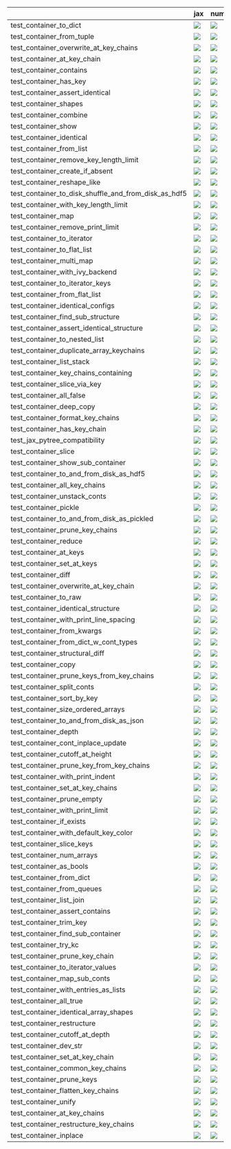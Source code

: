 |                                                      | jax                                                                                                                                                                                    | numpy                                                                                                                                                                                  | tensorflow                                                                                                                                                                             | torch                                                                                                                                                                                  |
|:-----------------------------------------------------|:---------------------------------------------------------------------------------------------------------------------------------------------------------------------------------------|:---------------------------------------------------------------------------------------------------------------------------------------------------------------------------------------|:---------------------------------------------------------------------------------------------------------------------------------------------------------------------------------------|:---------------------------------------------------------------------------------------------------------------------------------------------------------------------------------------|
| test_container_to_dict                               | <a href="https://github.com/unifyai/ivy/actions/runs/4524340608/jobs/7968095243" rel="noopener noreferrer" target="_blank"><img src=https://img.shields.io/badge/-success-success></a> | <a href="https://github.com/unifyai/ivy/actions/runs/4524340608/jobs/7968095243" rel="noopener noreferrer" target="_blank"><img src=https://img.shields.io/badge/-success-success></a> | <a href="https://github.com/unifyai/ivy/actions/runs/4524340608/jobs/7968095243" rel="noopener noreferrer" target="_blank"><img src=https://img.shields.io/badge/-success-success></a> | <a href="https://github.com/unifyai/ivy/actions/runs/4524340608/jobs/7968095243" rel="noopener noreferrer" target="_blank"><img src=https://img.shields.io/badge/-success-success></a> |
| test_container_from_tuple                            | <a href="https://github.com/unifyai/ivy/actions/runs/4524121031/jobs/7967726714" rel="noopener noreferrer" target="_blank"><img src=https://img.shields.io/badge/-success-success></a> | <a href="https://github.com/unifyai/ivy/actions/runs/4524121031/jobs/7967726714" rel="noopener noreferrer" target="_blank"><img src=https://img.shields.io/badge/-success-success></a> | <a href="https://github.com/unifyai/ivy/actions/runs/4524121031/jobs/7967726714" rel="noopener noreferrer" target="_blank"><img src=https://img.shields.io/badge/-success-success></a> | <a href="https://github.com/unifyai/ivy/actions/runs/4524121031/jobs/7967726714" rel="noopener noreferrer" target="_blank"><img src=https://img.shields.io/badge/-success-success></a> |
| test_container_overwrite_at_key_chains               | <a href="https://github.com/unifyai/ivy/actions/runs/4524121031/jobs/7967726714" rel="noopener noreferrer" target="_blank"><img src=https://img.shields.io/badge/-success-success></a> | <a href="https://github.com/unifyai/ivy/actions/runs/4524121031/jobs/7967726714" rel="noopener noreferrer" target="_blank"><img src=https://img.shields.io/badge/-success-success></a> | <a href="https://github.com/unifyai/ivy/actions/runs/4524121031/jobs/7967726714" rel="noopener noreferrer" target="_blank"><img src=https://img.shields.io/badge/-success-success></a> | <a href="https://github.com/unifyai/ivy/actions/runs/4524121031/jobs/7967726714" rel="noopener noreferrer" target="_blank"><img src=https://img.shields.io/badge/-success-success></a> |
| test_container_at_key_chain                          | <a href="https://github.com/unifyai/ivy/actions/runs/4523888693/jobs/7967337681" rel="noopener noreferrer" target="_blank"><img src=https://img.shields.io/badge/-success-success></a> | <a href="https://github.com/unifyai/ivy/actions/runs/4523888693/jobs/7967337681" rel="noopener noreferrer" target="_blank"><img src=https://img.shields.io/badge/-success-success></a> | <a href="https://github.com/unifyai/ivy/actions/runs/4523888693/jobs/7967337681" rel="noopener noreferrer" target="_blank"><img src=https://img.shields.io/badge/-success-success></a> | <a href="https://github.com/unifyai/ivy/actions/runs/4523888693/jobs/7967337681" rel="noopener noreferrer" target="_blank"><img src=https://img.shields.io/badge/-success-success></a> |
| test_container_contains                              | <a href="https://github.com/unifyai/ivy/actions/runs/4523888693/jobs/7967337681" rel="noopener noreferrer" target="_blank"><img src=https://img.shields.io/badge/-success-success></a> | <a href="https://github.com/unifyai/ivy/actions/runs/4523888693/jobs/7967337681" rel="noopener noreferrer" target="_blank"><img src=https://img.shields.io/badge/-success-success></a> | <a href="https://github.com/unifyai/ivy/actions/runs/4523888693/jobs/7967337681" rel="noopener noreferrer" target="_blank"><img src=https://img.shields.io/badge/-success-success></a> | <a href="https://github.com/unifyai/ivy/actions/runs/4523888693/jobs/7967337681" rel="noopener noreferrer" target="_blank"><img src=https://img.shields.io/badge/-success-success></a> |
| test_container_has_key                               | <a href="https://github.com/unifyai/ivy/actions/runs/4524121031/jobs/7967726714" rel="noopener noreferrer" target="_blank"><img src=https://img.shields.io/badge/-success-success></a> | <a href="https://github.com/unifyai/ivy/actions/runs/4524121031/jobs/7967726714" rel="noopener noreferrer" target="_blank"><img src=https://img.shields.io/badge/-success-success></a> | <a href="https://github.com/unifyai/ivy/actions/runs/4524121031/jobs/7967726714" rel="noopener noreferrer" target="_blank"><img src=https://img.shields.io/badge/-success-success></a> | <a href="https://github.com/unifyai/ivy/actions/runs/4524121031/jobs/7967726714" rel="noopener noreferrer" target="_blank"><img src=https://img.shields.io/badge/-success-success></a> |
| test_container_assert_identical                      | <a href="https://github.com/unifyai/ivy/actions/runs/4523888693/jobs/7967337681" rel="noopener noreferrer" target="_blank"><img src=https://img.shields.io/badge/-success-success></a> | <a href="https://github.com/unifyai/ivy/actions/runs/4523888693/jobs/7967337681" rel="noopener noreferrer" target="_blank"><img src=https://img.shields.io/badge/-success-success></a> | <a href="https://github.com/unifyai/ivy/actions/runs/4523888693/jobs/7967337681" rel="noopener noreferrer" target="_blank"><img src=https://img.shields.io/badge/-success-success></a> | <a href="https://github.com/unifyai/ivy/actions/runs/4523888693/jobs/7967337681" rel="noopener noreferrer" target="_blank"><img src=https://img.shields.io/badge/-success-success></a> |
| test_container_shapes                                | <a href="https://github.com/unifyai/ivy/actions/runs/4524340608/jobs/7968095243" rel="noopener noreferrer" target="_blank"><img src=https://img.shields.io/badge/-success-success></a> | <a href="https://github.com/unifyai/ivy/actions/runs/4524340608/jobs/7968095243" rel="noopener noreferrer" target="_blank"><img src=https://img.shields.io/badge/-success-success></a> | <a href="https://github.com/unifyai/ivy/actions/runs/4524340608/jobs/7968095243" rel="noopener noreferrer" target="_blank"><img src=https://img.shields.io/badge/-success-success></a> | <a href="https://github.com/unifyai/ivy/actions/runs/4524340608/jobs/7968095243" rel="noopener noreferrer" target="_blank"><img src=https://img.shields.io/badge/-success-success></a> |
| test_container_combine                               | <a href="https://github.com/unifyai/ivy/actions/runs/4523888693/jobs/7967337681" rel="noopener noreferrer" target="_blank"><img src=https://img.shields.io/badge/-success-success></a> | <a href="https://github.com/unifyai/ivy/actions/runs/4523888693/jobs/7967337681" rel="noopener noreferrer" target="_blank"><img src=https://img.shields.io/badge/-success-success></a> | <a href="https://github.com/unifyai/ivy/actions/runs/4523888693/jobs/7967337681" rel="noopener noreferrer" target="_blank"><img src=https://img.shields.io/badge/-success-success></a> | <a href="https://github.com/unifyai/ivy/actions/runs/4523888693/jobs/7967337681" rel="noopener noreferrer" target="_blank"><img src=https://img.shields.io/badge/-success-success></a> |
| test_container_show                                  | <a href="https://github.com/unifyai/ivy/actions/runs/4531737044/jobs/7982254556" rel="noopener noreferrer" target="_blank"><img src=https://img.shields.io/badge/-failure-red></a>     | <a href="https://github.com/unifyai/ivy/actions/runs/4524340608/jobs/7968095243" rel="noopener noreferrer" target="_blank"><img src=https://img.shields.io/badge/-success-success></a> | <a href="https://github.com/unifyai/ivy/actions/runs/4524340608/jobs/7968095243" rel="noopener noreferrer" target="_blank"><img src=https://img.shields.io/badge/-success-success></a> | <a href="https://github.com/unifyai/ivy/actions/runs/4524340608/jobs/7968095243" rel="noopener noreferrer" target="_blank"><img src=https://img.shields.io/badge/-success-success></a> |
| test_container_identical                             | <a href="https://github.com/unifyai/ivy/actions/runs/4524121031/jobs/7967726714" rel="noopener noreferrer" target="_blank"><img src=https://img.shields.io/badge/-success-success></a> | <a href="https://github.com/unifyai/ivy/actions/runs/4524121031/jobs/7967726714" rel="noopener noreferrer" target="_blank"><img src=https://img.shields.io/badge/-success-success></a> | <a href="https://github.com/unifyai/ivy/actions/runs/4524121031/jobs/7967726714" rel="noopener noreferrer" target="_blank"><img src=https://img.shields.io/badge/-success-success></a> | <a href="https://github.com/unifyai/ivy/actions/runs/4524121031/jobs/7967726714" rel="noopener noreferrer" target="_blank"><img src=https://img.shields.io/badge/-success-success></a> |
| test_container_from_list                             | <a href="https://github.com/unifyai/ivy/actions/runs/4524121031/jobs/7967726714" rel="noopener noreferrer" target="_blank"><img src=https://img.shields.io/badge/-success-success></a> | <a href="https://github.com/unifyai/ivy/actions/runs/4524121031/jobs/7967726714" rel="noopener noreferrer" target="_blank"><img src=https://img.shields.io/badge/-success-success></a> | <a href="https://github.com/unifyai/ivy/actions/runs/4524121031/jobs/7967726714" rel="noopener noreferrer" target="_blank"><img src=https://img.shields.io/badge/-success-success></a> | <a href="https://github.com/unifyai/ivy/actions/runs/4524121031/jobs/7967726714" rel="noopener noreferrer" target="_blank"><img src=https://img.shields.io/badge/-success-success></a> |
| test_container_remove_key_length_limit               | <a href="https://github.com/unifyai/ivy/actions/runs/4544875024/jobs/8011492835" rel="noopener noreferrer" target="_blank"><img src=https://img.shields.io/badge/-success-success></a> | <a href="https://github.com/unifyai/ivy/actions/runs/4524121031/jobs/7967726714" rel="noopener noreferrer" target="_blank"><img src=https://img.shields.io/badge/-success-success></a> | <a href="https://github.com/unifyai/ivy/actions/runs/4524121031/jobs/7967726714" rel="noopener noreferrer" target="_blank"><img src=https://img.shields.io/badge/-success-success></a> | <a href="https://github.com/unifyai/ivy/actions/runs/4524121031/jobs/7967726714" rel="noopener noreferrer" target="_blank"><img src=https://img.shields.io/badge/-success-success></a> |
| test_container_create_if_absent                      | <a href="https://github.com/unifyai/ivy/actions/runs/4523888693/jobs/7967337681" rel="noopener noreferrer" target="_blank"><img src=https://img.shields.io/badge/-success-success></a> | <a href="https://github.com/unifyai/ivy/actions/runs/4523888693/jobs/7967337681" rel="noopener noreferrer" target="_blank"><img src=https://img.shields.io/badge/-success-success></a> | <a href="https://github.com/unifyai/ivy/actions/runs/4523888693/jobs/7967337681" rel="noopener noreferrer" target="_blank"><img src=https://img.shields.io/badge/-success-success></a> | <a href="https://github.com/unifyai/ivy/actions/runs/4523888693/jobs/7967337681" rel="noopener noreferrer" target="_blank"><img src=https://img.shields.io/badge/-success-success></a> |
| test_container_reshape_like                          | <a href="https://github.com/unifyai/ivy/actions/runs/4524121031/jobs/7967726714" rel="noopener noreferrer" target="_blank"><img src=https://img.shields.io/badge/-success-success></a> | <a href="https://github.com/unifyai/ivy/actions/runs/4524121031/jobs/7967726714" rel="noopener noreferrer" target="_blank"><img src=https://img.shields.io/badge/-success-success></a> | <a href="https://github.com/unifyai/ivy/actions/runs/4524121031/jobs/7967726714" rel="noopener noreferrer" target="_blank"><img src=https://img.shields.io/badge/-success-success></a> | <a href="https://github.com/unifyai/ivy/actions/runs/4524121031/jobs/7967726714" rel="noopener noreferrer" target="_blank"><img src=https://img.shields.io/badge/-success-success></a> |
| test_container_to_disk_shuffle_and_from_disk_as_hdf5 | <a href="https://github.com/unifyai/ivy/actions/runs/4524340608/jobs/7968095243" rel="noopener noreferrer" target="_blank"><img src=https://img.shields.io/badge/-success-success></a> | <a href="https://github.com/unifyai/ivy/actions/runs/4524340608/jobs/7968095243" rel="noopener noreferrer" target="_blank"><img src=https://img.shields.io/badge/-success-success></a> | <a href="https://github.com/unifyai/ivy/actions/runs/4524340608/jobs/7968095243" rel="noopener noreferrer" target="_blank"><img src=https://img.shields.io/badge/-success-success></a> | <a href="https://github.com/unifyai/ivy/actions/runs/4524340608/jobs/7968095243" rel="noopener noreferrer" target="_blank"><img src=https://img.shields.io/badge/-success-success></a> |
| test_container_with_key_length_limit                 | <a href="https://github.com/unifyai/ivy/actions/runs/4524861945/jobs/7968965827" rel="noopener noreferrer" target="_blank"><img src=https://img.shields.io/badge/-success-success></a> | <a href="https://github.com/unifyai/ivy/actions/runs/4524861945/jobs/7968965827" rel="noopener noreferrer" target="_blank"><img src=https://img.shields.io/badge/-success-success></a> | <a href="https://github.com/unifyai/ivy/actions/runs/4524861945/jobs/7968965827" rel="noopener noreferrer" target="_blank"><img src=https://img.shields.io/badge/-success-success></a> | <a href="https://github.com/unifyai/ivy/actions/runs/4524861945/jobs/7968965827" rel="noopener noreferrer" target="_blank"><img src=https://img.shields.io/badge/-success-success></a> |
| test_container_map                                   | <a href="https://github.com/unifyai/ivy/actions/runs/4524121031/jobs/7967726714" rel="noopener noreferrer" target="_blank"><img src=https://img.shields.io/badge/-success-success></a> | <a href="https://github.com/unifyai/ivy/actions/runs/4524121031/jobs/7967726714" rel="noopener noreferrer" target="_blank"><img src=https://img.shields.io/badge/-success-success></a> | <a href="https://github.com/unifyai/ivy/actions/runs/4524121031/jobs/7967726714" rel="noopener noreferrer" target="_blank"><img src=https://img.shields.io/badge/-success-success></a> | <a href="https://github.com/unifyai/ivy/actions/runs/4524121031/jobs/7967726714" rel="noopener noreferrer" target="_blank"><img src=https://img.shields.io/badge/-success-success></a> |
| test_container_remove_print_limit                    | <a href="https://github.com/unifyai/ivy/actions/runs/4524121031/jobs/7967726714" rel="noopener noreferrer" target="_blank"><img src=https://img.shields.io/badge/-success-success></a> | <a href="https://github.com/unifyai/ivy/actions/runs/4524121031/jobs/7967726714" rel="noopener noreferrer" target="_blank"><img src=https://img.shields.io/badge/-success-success></a> | <a href="https://github.com/unifyai/ivy/actions/runs/4524121031/jobs/7967726714" rel="noopener noreferrer" target="_blank"><img src=https://img.shields.io/badge/-success-success></a> | <a href="https://github.com/unifyai/ivy/actions/runs/4524121031/jobs/7967726714" rel="noopener noreferrer" target="_blank"><img src=https://img.shields.io/badge/-success-success></a> |
| test_container_to_iterator                           | <a href="https://github.com/unifyai/ivy/actions/runs/4524340608/jobs/7968095243" rel="noopener noreferrer" target="_blank"><img src=https://img.shields.io/badge/-success-success></a> | <a href="https://github.com/unifyai/ivy/actions/runs/4524340608/jobs/7968095243" rel="noopener noreferrer" target="_blank"><img src=https://img.shields.io/badge/-success-success></a> | <a href="https://github.com/unifyai/ivy/actions/runs/4524340608/jobs/7968095243" rel="noopener noreferrer" target="_blank"><img src=https://img.shields.io/badge/-success-success></a> | <a href="https://github.com/unifyai/ivy/actions/runs/4524340608/jobs/7968095243" rel="noopener noreferrer" target="_blank"><img src=https://img.shields.io/badge/-success-success></a> |
| test_container_to_flat_list                          | <a href="https://github.com/unifyai/ivy/actions/runs/4524340608/jobs/7968095243" rel="noopener noreferrer" target="_blank"><img src=https://img.shields.io/badge/-success-success></a> | <a href="https://github.com/unifyai/ivy/actions/runs/4524340608/jobs/7968095243" rel="noopener noreferrer" target="_blank"><img src=https://img.shields.io/badge/-success-success></a> | <a href="https://github.com/unifyai/ivy/actions/runs/4524340608/jobs/7968095243" rel="noopener noreferrer" target="_blank"><img src=https://img.shields.io/badge/-success-success></a> | <a href="https://github.com/unifyai/ivy/actions/runs/4524340608/jobs/7968095243" rel="noopener noreferrer" target="_blank"><img src=https://img.shields.io/badge/-success-success></a> |
| test_container_multi_map                             | <a href="https://github.com/unifyai/ivy/actions/runs/4544908745/jobs/8011554145" rel="noopener noreferrer" target="_blank"><img src=https://img.shields.io/badge/-success-success></a> | <a href="https://github.com/unifyai/ivy/actions/runs/4524121031/jobs/7967726714" rel="noopener noreferrer" target="_blank"><img src=https://img.shields.io/badge/-success-success></a> | <a href="https://github.com/unifyai/ivy/actions/runs/4524121031/jobs/7967726714" rel="noopener noreferrer" target="_blank"><img src=https://img.shields.io/badge/-success-success></a> | <a href="https://github.com/unifyai/ivy/actions/runs/4524121031/jobs/7967726714" rel="noopener noreferrer" target="_blank"><img src=https://img.shields.io/badge/-success-success></a> |
| test_container_with_ivy_backend                      | <a href="https://github.com/unifyai/ivy/actions/runs/4524861945/jobs/7968965827" rel="noopener noreferrer" target="_blank"><img src=https://img.shields.io/badge/-success-success></a> | <a href="https://github.com/unifyai/ivy/actions/runs/4524861945/jobs/7968965827" rel="noopener noreferrer" target="_blank"><img src=https://img.shields.io/badge/-success-success></a> | <a href="https://github.com/unifyai/ivy/actions/runs/4524861945/jobs/7968965827" rel="noopener noreferrer" target="_blank"><img src=https://img.shields.io/badge/-success-success></a> | <a href="https://github.com/unifyai/ivy/actions/runs/4524861945/jobs/7968965827" rel="noopener noreferrer" target="_blank"><img src=https://img.shields.io/badge/-success-success></a> |
| test_container_to_iterator_keys                      | <a href="https://github.com/unifyai/ivy/actions/runs/4524340608/jobs/7968095243" rel="noopener noreferrer" target="_blank"><img src=https://img.shields.io/badge/-success-success></a> | <a href="https://github.com/unifyai/ivy/actions/runs/4524340608/jobs/7968095243" rel="noopener noreferrer" target="_blank"><img src=https://img.shields.io/badge/-success-success></a> | <a href="https://github.com/unifyai/ivy/actions/runs/4526520525/jobs/7971743046" rel="noopener noreferrer" target="_blank"><img src=https://img.shields.io/badge/-success-success></a> | <a href="https://github.com/unifyai/ivy/actions/runs/4524340608/jobs/7968095243" rel="noopener noreferrer" target="_blank"><img src=https://img.shields.io/badge/-success-success></a> |
| test_container_from_flat_list                        | <a href="https://github.com/unifyai/ivy/actions/runs/4524121031/jobs/7967726714" rel="noopener noreferrer" target="_blank"><img src=https://img.shields.io/badge/-success-success></a> | <a href="https://github.com/unifyai/ivy/actions/runs/4524121031/jobs/7967726714" rel="noopener noreferrer" target="_blank"><img src=https://img.shields.io/badge/-success-success></a> | <a href="https://github.com/unifyai/ivy/actions/runs/4524121031/jobs/7967726714" rel="noopener noreferrer" target="_blank"><img src=https://img.shields.io/badge/-success-success></a> | <a href="https://github.com/unifyai/ivy/actions/runs/4524121031/jobs/7967726714" rel="noopener noreferrer" target="_blank"><img src=https://img.shields.io/badge/-success-success></a> |
| test_container_identical_configs                     | <a href="https://github.com/unifyai/ivy/actions/runs/4524121031/jobs/7967726714" rel="noopener noreferrer" target="_blank"><img src=https://img.shields.io/badge/-success-success></a> | <a href="https://github.com/unifyai/ivy/actions/runs/4524121031/jobs/7967726714" rel="noopener noreferrer" target="_blank"><img src=https://img.shields.io/badge/-success-success></a> | <a href="https://github.com/unifyai/ivy/actions/runs/4524121031/jobs/7967726714" rel="noopener noreferrer" target="_blank"><img src=https://img.shields.io/badge/-success-success></a> | <a href="https://github.com/unifyai/ivy/actions/runs/4524121031/jobs/7967726714" rel="noopener noreferrer" target="_blank"><img src=https://img.shields.io/badge/-success-success></a> |
| test_container_find_sub_structure                    | <a href="https://github.com/unifyai/ivy/actions/runs/4523888693/jobs/7967337681" rel="noopener noreferrer" target="_blank"><img src=https://img.shields.io/badge/-success-success></a> | <a href="https://github.com/unifyai/ivy/actions/runs/4523888693/jobs/7967337681" rel="noopener noreferrer" target="_blank"><img src=https://img.shields.io/badge/-success-success></a> | <a href="https://github.com/unifyai/ivy/actions/runs/4523888693/jobs/7967337681" rel="noopener noreferrer" target="_blank"><img src=https://img.shields.io/badge/-success-success></a> | <a href="https://github.com/unifyai/ivy/actions/runs/4523888693/jobs/7967337681" rel="noopener noreferrer" target="_blank"><img src=https://img.shields.io/badge/-success-success></a> |
| test_container_assert_identical_structure            | <a href="https://github.com/unifyai/ivy/actions/runs/4523888693/jobs/7967337681" rel="noopener noreferrer" target="_blank"><img src=https://img.shields.io/badge/-success-success></a> | <a href="https://github.com/unifyai/ivy/actions/runs/4523888693/jobs/7967337681" rel="noopener noreferrer" target="_blank"><img src=https://img.shields.io/badge/-success-success></a> | <a href="https://github.com/unifyai/ivy/actions/runs/4523888693/jobs/7967337681" rel="noopener noreferrer" target="_blank"><img src=https://img.shields.io/badge/-success-success></a> | <a href="https://github.com/unifyai/ivy/actions/runs/4523888693/jobs/7967337681" rel="noopener noreferrer" target="_blank"><img src=https://img.shields.io/badge/-success-success></a> |
| test_container_to_nested_list                        | <a href="https://github.com/unifyai/ivy/actions/runs/4524340608/jobs/7968095243" rel="noopener noreferrer" target="_blank"><img src=https://img.shields.io/badge/-success-success></a> | <a href="https://github.com/unifyai/ivy/actions/runs/4524340608/jobs/7968095243" rel="noopener noreferrer" target="_blank"><img src=https://img.shields.io/badge/-success-success></a> | <a href="https://github.com/unifyai/ivy/actions/runs/4524340608/jobs/7968095243" rel="noopener noreferrer" target="_blank"><img src=https://img.shields.io/badge/-success-success></a> | <a href="https://github.com/unifyai/ivy/actions/runs/4524340608/jobs/7968095243" rel="noopener noreferrer" target="_blank"><img src=https://img.shields.io/badge/-success-success></a> |
| test_container_duplicate_array_keychains             | <a href="https://github.com/unifyai/ivy/actions/runs/4523888693/jobs/7967337681" rel="noopener noreferrer" target="_blank"><img src=https://img.shields.io/badge/-success-success></a> | <a href="https://github.com/unifyai/ivy/actions/runs/4523888693/jobs/7967337681" rel="noopener noreferrer" target="_blank"><img src=https://img.shields.io/badge/-success-success></a> | <a href="https://github.com/unifyai/ivy/actions/runs/4523888693/jobs/7967337681" rel="noopener noreferrer" target="_blank"><img src=https://img.shields.io/badge/-success-success></a> | <a href="https://github.com/unifyai/ivy/actions/runs/4523888693/jobs/7967337681" rel="noopener noreferrer" target="_blank"><img src=https://img.shields.io/badge/-success-success></a> |
| test_container_list_stack                            | <a href="https://github.com/unifyai/ivy/actions/runs/4524121031/jobs/7967726714" rel="noopener noreferrer" target="_blank"><img src=https://img.shields.io/badge/-success-success></a> | <a href="https://github.com/unifyai/ivy/actions/runs/4524121031/jobs/7967726714" rel="noopener noreferrer" target="_blank"><img src=https://img.shields.io/badge/-success-success></a> | <a href="https://github.com/unifyai/ivy/actions/runs/4524121031/jobs/7967726714" rel="noopener noreferrer" target="_blank"><img src=https://img.shields.io/badge/-success-success></a> | <a href="https://github.com/unifyai/ivy/actions/runs/4524121031/jobs/7967726714" rel="noopener noreferrer" target="_blank"><img src=https://img.shields.io/badge/-success-success></a> |
| test_container_key_chains_containing                 | <a href="https://github.com/unifyai/ivy/actions/runs/4524121031/jobs/7967726714" rel="noopener noreferrer" target="_blank"><img src=https://img.shields.io/badge/-success-success></a> | <a href="https://github.com/unifyai/ivy/actions/runs/4524121031/jobs/7967726714" rel="noopener noreferrer" target="_blank"><img src=https://img.shields.io/badge/-success-success></a> | <a href="https://github.com/unifyai/ivy/actions/runs/4524121031/jobs/7967726714" rel="noopener noreferrer" target="_blank"><img src=https://img.shields.io/badge/-success-success></a> | <a href="https://github.com/unifyai/ivy/actions/runs/4524121031/jobs/7967726714" rel="noopener noreferrer" target="_blank"><img src=https://img.shields.io/badge/-success-success></a> |
| test_container_slice_via_key                         | <a href="https://github.com/unifyai/ivy/actions/runs/4524340608/jobs/7968095243" rel="noopener noreferrer" target="_blank"><img src=https://img.shields.io/badge/-success-success></a> | <a href="https://github.com/unifyai/ivy/actions/runs/4524340608/jobs/7968095243" rel="noopener noreferrer" target="_blank"><img src=https://img.shields.io/badge/-success-success></a> | <a href="https://github.com/unifyai/ivy/actions/runs/4524340608/jobs/7968095243" rel="noopener noreferrer" target="_blank"><img src=https://img.shields.io/badge/-success-success></a> | <a href="https://github.com/unifyai/ivy/actions/runs/4524340608/jobs/7968095243" rel="noopener noreferrer" target="_blank"><img src=https://img.shields.io/badge/-success-success></a> |
| test_container_all_false                             | <a href="https://github.com/unifyai/ivy/actions/runs/4523888693/jobs/7967337681" rel="noopener noreferrer" target="_blank"><img src=https://img.shields.io/badge/-success-success></a> | <a href="https://github.com/unifyai/ivy/actions/runs/4531007801/jobs/7980633410" rel="noopener noreferrer" target="_blank"><img src=https://img.shields.io/badge/-success-success></a> | <a href="https://github.com/unifyai/ivy/actions/runs/4523888693/jobs/7967337681" rel="noopener noreferrer" target="_blank"><img src=https://img.shields.io/badge/-success-success></a> | <a href="https://github.com/unifyai/ivy/actions/runs/4525825283/jobs/7970577272" rel="noopener noreferrer" target="_blank"><img src=https://img.shields.io/badge/-success-success></a> |
| test_container_deep_copy                             | <a href="https://github.com/unifyai/ivy/actions/runs/4523888693/jobs/7967337681" rel="noopener noreferrer" target="_blank"><img src=https://img.shields.io/badge/-success-success></a> | <a href="https://github.com/unifyai/ivy/actions/runs/4523888693/jobs/7967337681" rel="noopener noreferrer" target="_blank"><img src=https://img.shields.io/badge/-success-success></a> | <a href="https://github.com/unifyai/ivy/actions/runs/4523888693/jobs/7967337681" rel="noopener noreferrer" target="_blank"><img src=https://img.shields.io/badge/-success-success></a> | <a href="https://github.com/unifyai/ivy/actions/runs/4527056177/jobs/7972609453" rel="noopener noreferrer" target="_blank"><img src=https://img.shields.io/badge/-success-success></a> |
| test_container_format_key_chains                     | <a href="https://github.com/unifyai/ivy/actions/runs/4524121031/jobs/7967726714" rel="noopener noreferrer" target="_blank"><img src=https://img.shields.io/badge/-success-success></a> | <a href="https://github.com/unifyai/ivy/actions/runs/4524121031/jobs/7967726714" rel="noopener noreferrer" target="_blank"><img src=https://img.shields.io/badge/-success-success></a> | <a href="https://github.com/unifyai/ivy/actions/runs/4524121031/jobs/7967726714" rel="noopener noreferrer" target="_blank"><img src=https://img.shields.io/badge/-success-success></a> | <a href="https://github.com/unifyai/ivy/actions/runs/4524121031/jobs/7967726714" rel="noopener noreferrer" target="_blank"><img src=https://img.shields.io/badge/-success-success></a> |
| test_container_has_key_chain                         | <a href="https://github.com/unifyai/ivy/actions/runs/4524121031/jobs/7967726714" rel="noopener noreferrer" target="_blank"><img src=https://img.shields.io/badge/-success-success></a> | <a href="https://github.com/unifyai/ivy/actions/runs/4524121031/jobs/7967726714" rel="noopener noreferrer" target="_blank"><img src=https://img.shields.io/badge/-success-success></a> | <a href="https://github.com/unifyai/ivy/actions/runs/4524121031/jobs/7967726714" rel="noopener noreferrer" target="_blank"><img src=https://img.shields.io/badge/-success-success></a> | <a href="https://github.com/unifyai/ivy/actions/runs/4524121031/jobs/7967726714" rel="noopener noreferrer" target="_blank"><img src=https://img.shields.io/badge/-success-success></a> |
| test_jax_pytree_compatibility                        | <a href="https://github.com/unifyai/ivy/actions/runs/4524861945/jobs/7968965827" rel="noopener noreferrer" target="_blank"><img src=https://img.shields.io/badge/-success-success></a> | <a href="https://github.com/unifyai/ivy/actions/runs/4524861945/jobs/7968965827" rel="noopener noreferrer" target="_blank"><img src=https://img.shields.io/badge/-success-success></a> | <a href="https://github.com/unifyai/ivy/actions/runs/4524861945/jobs/7968965827" rel="noopener noreferrer" target="_blank"><img src=https://img.shields.io/badge/-success-success></a> | <a href="https://github.com/unifyai/ivy/actions/runs/4524861945/jobs/7968965827" rel="noopener noreferrer" target="_blank"><img src=https://img.shields.io/badge/-success-success></a> |
| test_container_slice                                 | <a href="https://github.com/unifyai/ivy/actions/runs/4524340608/jobs/7968095243" rel="noopener noreferrer" target="_blank"><img src=https://img.shields.io/badge/-success-success></a> | <a href="https://github.com/unifyai/ivy/actions/runs/4524340608/jobs/7968095243" rel="noopener noreferrer" target="_blank"><img src=https://img.shields.io/badge/-success-success></a> | <a href="https://github.com/unifyai/ivy/actions/runs/4524340608/jobs/7968095243" rel="noopener noreferrer" target="_blank"><img src=https://img.shields.io/badge/-success-success></a> | <a href="https://github.com/unifyai/ivy/actions/runs/4524340608/jobs/7968095243" rel="noopener noreferrer" target="_blank"><img src=https://img.shields.io/badge/-success-success></a> |
| test_container_show_sub_container                    | <a href="https://github.com/unifyai/ivy/actions/runs/4524340608/jobs/7968095243" rel="noopener noreferrer" target="_blank"><img src=https://img.shields.io/badge/-success-success></a> | <a href="https://github.com/unifyai/ivy/actions/runs/4524340608/jobs/7968095243" rel="noopener noreferrer" target="_blank"><img src=https://img.shields.io/badge/-success-success></a> | <a href="https://github.com/unifyai/ivy/actions/runs/4524340608/jobs/7968095243" rel="noopener noreferrer" target="_blank"><img src=https://img.shields.io/badge/-success-success></a> | <a href="https://github.com/unifyai/ivy/actions/runs/4524340608/jobs/7968095243" rel="noopener noreferrer" target="_blank"><img src=https://img.shields.io/badge/-success-success></a> |
| test_container_to_and_from_disk_as_hdf5              | <a href="https://github.com/unifyai/ivy/actions/runs/4524340608/jobs/7968095243" rel="noopener noreferrer" target="_blank"><img src=https://img.shields.io/badge/-success-success></a> | <a href="https://github.com/unifyai/ivy/actions/runs/4524340608/jobs/7968095243" rel="noopener noreferrer" target="_blank"><img src=https://img.shields.io/badge/-success-success></a> | <a href="https://github.com/unifyai/ivy/actions/runs/4524340608/jobs/7968095243" rel="noopener noreferrer" target="_blank"><img src=https://img.shields.io/badge/-success-success></a> | <a href="https://github.com/unifyai/ivy/actions/runs/4524340608/jobs/7968095243" rel="noopener noreferrer" target="_blank"><img src=https://img.shields.io/badge/-success-success></a> |
| test_container_all_key_chains                        | <a href="https://github.com/unifyai/ivy/actions/runs/4523888693/jobs/7967337681" rel="noopener noreferrer" target="_blank"><img src=https://img.shields.io/badge/-success-success></a> | <a href="https://github.com/unifyai/ivy/actions/runs/4523888693/jobs/7967337681" rel="noopener noreferrer" target="_blank"><img src=https://img.shields.io/badge/-success-success></a> | <a href="https://github.com/unifyai/ivy/actions/runs/4523888693/jobs/7967337681" rel="noopener noreferrer" target="_blank"><img src=https://img.shields.io/badge/-success-success></a> | <a href="https://github.com/unifyai/ivy/actions/runs/4523888693/jobs/7967337681" rel="noopener noreferrer" target="_blank"><img src=https://img.shields.io/badge/-success-success></a> |
| test_container_unstack_conts                         | <a href="https://github.com/unifyai/ivy/actions/runs/4524861945/jobs/7968965827" rel="noopener noreferrer" target="_blank"><img src=https://img.shields.io/badge/-success-success></a> | <a href="https://github.com/unifyai/ivy/actions/runs/4524861945/jobs/7968965827" rel="noopener noreferrer" target="_blank"><img src=https://img.shields.io/badge/-success-success></a> | <a href="https://github.com/unifyai/ivy/actions/runs/4524861945/jobs/7968965827" rel="noopener noreferrer" target="_blank"><img src=https://img.shields.io/badge/-success-success></a> | <a href="https://github.com/unifyai/ivy/actions/runs/4524861945/jobs/7968965827" rel="noopener noreferrer" target="_blank"><img src=https://img.shields.io/badge/-success-success></a> |
| test_container_pickle                                | <a href="https://github.com/unifyai/ivy/actions/runs/4524121031/jobs/7967726714" rel="noopener noreferrer" target="_blank"><img src=https://img.shields.io/badge/-success-success></a> | <a href="https://github.com/unifyai/ivy/actions/runs/4524121031/jobs/7967726714" rel="noopener noreferrer" target="_blank"><img src=https://img.shields.io/badge/-success-success></a> | <a href="https://github.com/unifyai/ivy/actions/runs/4524121031/jobs/7967726714" rel="noopener noreferrer" target="_blank"><img src=https://img.shields.io/badge/-success-success></a> | <a href="https://github.com/unifyai/ivy/actions/runs/4524121031/jobs/7967726714" rel="noopener noreferrer" target="_blank"><img src=https://img.shields.io/badge/-success-success></a> |
| test_container_to_and_from_disk_as_pickled           | <a href="https://github.com/unifyai/ivy/actions/runs/4524340608/jobs/7968095243" rel="noopener noreferrer" target="_blank"><img src=https://img.shields.io/badge/-success-success></a> | <a href="https://github.com/unifyai/ivy/actions/runs/4524340608/jobs/7968095243" rel="noopener noreferrer" target="_blank"><img src=https://img.shields.io/badge/-success-success></a> | <a href="https://github.com/unifyai/ivy/actions/runs/4524340608/jobs/7968095243" rel="noopener noreferrer" target="_blank"><img src=https://img.shields.io/badge/-success-success></a> | <a href="https://github.com/unifyai/ivy/actions/runs/4524340608/jobs/7968095243" rel="noopener noreferrer" target="_blank"><img src=https://img.shields.io/badge/-success-success></a> |
| test_container_prune_key_chains                      | <a href="https://github.com/unifyai/ivy/actions/runs/4524121031/jobs/7967726714" rel="noopener noreferrer" target="_blank"><img src=https://img.shields.io/badge/-success-success></a> | <a href="https://github.com/unifyai/ivy/actions/runs/4524121031/jobs/7967726714" rel="noopener noreferrer" target="_blank"><img src=https://img.shields.io/badge/-success-success></a> | <a href="https://github.com/unifyai/ivy/actions/runs/4524121031/jobs/7967726714" rel="noopener noreferrer" target="_blank"><img src=https://img.shields.io/badge/-success-success></a> | <a href="https://github.com/unifyai/ivy/actions/runs/4524121031/jobs/7967726714" rel="noopener noreferrer" target="_blank"><img src=https://img.shields.io/badge/-success-success></a> |
| test_container_reduce                                | <a href="https://github.com/unifyai/ivy/actions/runs/4524121031/jobs/7967726714" rel="noopener noreferrer" target="_blank"><img src=https://img.shields.io/badge/-success-success></a> | <a href="https://github.com/unifyai/ivy/actions/runs/4524121031/jobs/7967726714" rel="noopener noreferrer" target="_blank"><img src=https://img.shields.io/badge/-success-success></a> | <a href="https://github.com/unifyai/ivy/actions/runs/4524121031/jobs/7967726714" rel="noopener noreferrer" target="_blank"><img src=https://img.shields.io/badge/-success-success></a> | <a href="https://github.com/unifyai/ivy/actions/runs/4524121031/jobs/7967726714" rel="noopener noreferrer" target="_blank"><img src=https://img.shields.io/badge/-success-success></a> |
| test_container_at_keys                               | <a href="https://github.com/unifyai/ivy/actions/runs/4523888693/jobs/7967337681" rel="noopener noreferrer" target="_blank"><img src=https://img.shields.io/badge/-success-success></a> | <a href="https://github.com/unifyai/ivy/actions/runs/4523888693/jobs/7967337681" rel="noopener noreferrer" target="_blank"><img src=https://img.shields.io/badge/-success-success></a> | <a href="https://github.com/unifyai/ivy/actions/runs/4523888693/jobs/7967337681" rel="noopener noreferrer" target="_blank"><img src=https://img.shields.io/badge/-success-success></a> | <a href="https://github.com/unifyai/ivy/actions/runs/4523888693/jobs/7967337681" rel="noopener noreferrer" target="_blank"><img src=https://img.shields.io/badge/-success-success></a> |
| test_container_set_at_keys                           | <a href="https://github.com/unifyai/ivy/actions/runs/4524340608/jobs/7968095243" rel="noopener noreferrer" target="_blank"><img src=https://img.shields.io/badge/-success-success></a> | <a href="https://github.com/unifyai/ivy/actions/runs/4524340608/jobs/7968095243" rel="noopener noreferrer" target="_blank"><img src=https://img.shields.io/badge/-success-success></a> | <a href="https://github.com/unifyai/ivy/actions/runs/4524340608/jobs/7968095243" rel="noopener noreferrer" target="_blank"><img src=https://img.shields.io/badge/-success-success></a> | <a href="https://github.com/unifyai/ivy/actions/runs/4524340608/jobs/7968095243" rel="noopener noreferrer" target="_blank"><img src=https://img.shields.io/badge/-success-success></a> |
| test_container_diff                                  | <a href="https://github.com/unifyai/ivy/actions/runs/4523888693/jobs/7967337681" rel="noopener noreferrer" target="_blank"><img src=https://img.shields.io/badge/-success-success></a> | <a href="https://github.com/unifyai/ivy/actions/runs/4523888693/jobs/7967337681" rel="noopener noreferrer" target="_blank"><img src=https://img.shields.io/badge/-success-success></a> | <a href="https://github.com/unifyai/ivy/actions/runs/4523888693/jobs/7967337681" rel="noopener noreferrer" target="_blank"><img src=https://img.shields.io/badge/-success-success></a> | <a href="https://github.com/unifyai/ivy/actions/runs/4523888693/jobs/7967337681" rel="noopener noreferrer" target="_blank"><img src=https://img.shields.io/badge/-success-success></a> |
| test_container_overwrite_at_key_chain                | <a href="https://github.com/unifyai/ivy/actions/runs/4524121031/jobs/7967726714" rel="noopener noreferrer" target="_blank"><img src=https://img.shields.io/badge/-success-success></a> | <a href="https://github.com/unifyai/ivy/actions/runs/4524121031/jobs/7967726714" rel="noopener noreferrer" target="_blank"><img src=https://img.shields.io/badge/-success-success></a> | <a href="https://github.com/unifyai/ivy/actions/runs/4524121031/jobs/7967726714" rel="noopener noreferrer" target="_blank"><img src=https://img.shields.io/badge/-success-success></a> | <a href="https://github.com/unifyai/ivy/actions/runs/4524121031/jobs/7967726714" rel="noopener noreferrer" target="_blank"><img src=https://img.shields.io/badge/-success-success></a> |
| test_container_to_raw                                | <a href="https://github.com/unifyai/ivy/actions/runs/4524340608/jobs/7968095243" rel="noopener noreferrer" target="_blank"><img src=https://img.shields.io/badge/-success-success></a> | <a href="https://github.com/unifyai/ivy/actions/runs/4524340608/jobs/7968095243" rel="noopener noreferrer" target="_blank"><img src=https://img.shields.io/badge/-success-success></a> | <a href="https://github.com/unifyai/ivy/actions/runs/4524340608/jobs/7968095243" rel="noopener noreferrer" target="_blank"><img src=https://img.shields.io/badge/-success-success></a> | <a href="https://github.com/unifyai/ivy/actions/runs/4524340608/jobs/7968095243" rel="noopener noreferrer" target="_blank"><img src=https://img.shields.io/badge/-success-success></a> |
| test_container_identical_structure                   | <a href="https://github.com/unifyai/ivy/actions/runs/4524121031/jobs/7967726714" rel="noopener noreferrer" target="_blank"><img src=https://img.shields.io/badge/-success-success></a> | <a href="https://github.com/unifyai/ivy/actions/runs/4524121031/jobs/7967726714" rel="noopener noreferrer" target="_blank"><img src=https://img.shields.io/badge/-success-success></a> | <a href="https://github.com/unifyai/ivy/actions/runs/4524121031/jobs/7967726714" rel="noopener noreferrer" target="_blank"><img src=https://img.shields.io/badge/-success-success></a> | <a href="https://github.com/unifyai/ivy/actions/runs/4524121031/jobs/7967726714" rel="noopener noreferrer" target="_blank"><img src=https://img.shields.io/badge/-success-success></a> |
| test_container_with_print_line_spacing               | <a href="https://github.com/unifyai/ivy/actions/runs/4524861945/jobs/7968965827" rel="noopener noreferrer" target="_blank"><img src=https://img.shields.io/badge/-success-success></a> | <a href="https://github.com/unifyai/ivy/actions/runs/4524861945/jobs/7968965827" rel="noopener noreferrer" target="_blank"><img src=https://img.shields.io/badge/-success-success></a> | <a href="https://github.com/unifyai/ivy/actions/runs/4524861945/jobs/7968965827" rel="noopener noreferrer" target="_blank"><img src=https://img.shields.io/badge/-success-success></a> | <a href="https://github.com/unifyai/ivy/actions/runs/4524861945/jobs/7968965827" rel="noopener noreferrer" target="_blank"><img src=https://img.shields.io/badge/-success-success></a> |
| test_container_from_kwargs                           | <a href="https://github.com/unifyai/ivy/actions/runs/4524121031/jobs/7967726714" rel="noopener noreferrer" target="_blank"><img src=https://img.shields.io/badge/-success-success></a> | <a href="https://github.com/unifyai/ivy/actions/runs/4524121031/jobs/7967726714" rel="noopener noreferrer" target="_blank"><img src=https://img.shields.io/badge/-success-success></a> | <a href="https://github.com/unifyai/ivy/actions/runs/4524121031/jobs/7967726714" rel="noopener noreferrer" target="_blank"><img src=https://img.shields.io/badge/-success-success></a> | <a href="https://github.com/unifyai/ivy/actions/runs/4524121031/jobs/7967726714" rel="noopener noreferrer" target="_blank"><img src=https://img.shields.io/badge/-success-success></a> |
| test_container_from_dict_w_cont_types                | <a href="https://github.com/unifyai/ivy/actions/runs/4526000713/jobs/7970872705" rel="noopener noreferrer" target="_blank"><img src=https://img.shields.io/badge/-success-success></a> | <a href="https://github.com/unifyai/ivy/actions/runs/4524121031/jobs/7967726714" rel="noopener noreferrer" target="_blank"><img src=https://img.shields.io/badge/-success-success></a> | <a href="https://github.com/unifyai/ivy/actions/runs/4524121031/jobs/7967726714" rel="noopener noreferrer" target="_blank"><img src=https://img.shields.io/badge/-success-success></a> | <a href="https://github.com/unifyai/ivy/actions/runs/4524121031/jobs/7967726714" rel="noopener noreferrer" target="_blank"><img src=https://img.shields.io/badge/-success-success></a> |
| test_container_structural_diff                       | <a href="https://github.com/unifyai/ivy/actions/runs/4524340608/jobs/7968095243" rel="noopener noreferrer" target="_blank"><img src=https://img.shields.io/badge/-success-success></a> | <a href="https://github.com/unifyai/ivy/actions/runs/4524340608/jobs/7968095243" rel="noopener noreferrer" target="_blank"><img src=https://img.shields.io/badge/-success-success></a> | <a href="https://github.com/unifyai/ivy/actions/runs/4524340608/jobs/7968095243" rel="noopener noreferrer" target="_blank"><img src=https://img.shields.io/badge/-success-success></a> | <a href="https://github.com/unifyai/ivy/actions/runs/4524340608/jobs/7968095243" rel="noopener noreferrer" target="_blank"><img src=https://img.shields.io/badge/-success-success></a> |
| test_container_copy                                  | <a href="https://github.com/unifyai/ivy/actions/runs/4523888693/jobs/7967337681" rel="noopener noreferrer" target="_blank"><img src=https://img.shields.io/badge/-success-success></a> | <a href="https://github.com/unifyai/ivy/actions/runs/4523888693/jobs/7967337681" rel="noopener noreferrer" target="_blank"><img src=https://img.shields.io/badge/-success-success></a> | <a href="https://github.com/unifyai/ivy/actions/runs/4523888693/jobs/7967337681" rel="noopener noreferrer" target="_blank"><img src=https://img.shields.io/badge/-success-success></a> | <a href="https://github.com/unifyai/ivy/actions/runs/4523888693/jobs/7967337681" rel="noopener noreferrer" target="_blank"><img src=https://img.shields.io/badge/-success-success></a> |
| test_container_prune_keys_from_key_chains            | <a href="https://github.com/unifyai/ivy/actions/runs/4524121031/jobs/7967726714" rel="noopener noreferrer" target="_blank"><img src=https://img.shields.io/badge/-success-success></a> | <a href="https://github.com/unifyai/ivy/actions/runs/4524121031/jobs/7967726714" rel="noopener noreferrer" target="_blank"><img src=https://img.shields.io/badge/-success-success></a> | <a href="https://github.com/unifyai/ivy/actions/runs/4524121031/jobs/7967726714" rel="noopener noreferrer" target="_blank"><img src=https://img.shields.io/badge/-success-success></a> | <a href="https://github.com/unifyai/ivy/actions/runs/4524121031/jobs/7967726714" rel="noopener noreferrer" target="_blank"><img src=https://img.shields.io/badge/-success-success></a> |
| test_container_split_conts                           | <a href="https://github.com/unifyai/ivy/actions/runs/4524340608/jobs/7968095243" rel="noopener noreferrer" target="_blank"><img src=https://img.shields.io/badge/-success-success></a> | <a href="https://github.com/unifyai/ivy/actions/runs/4524340608/jobs/7968095243" rel="noopener noreferrer" target="_blank"><img src=https://img.shields.io/badge/-success-success></a> | <a href="https://github.com/unifyai/ivy/actions/runs/4524340608/jobs/7968095243" rel="noopener noreferrer" target="_blank"><img src=https://img.shields.io/badge/-success-success></a> | <a href="https://github.com/unifyai/ivy/actions/runs/4524340608/jobs/7968095243" rel="noopener noreferrer" target="_blank"><img src=https://img.shields.io/badge/-success-success></a> |
| test_container_sort_by_key                           | <a href="https://github.com/unifyai/ivy/actions/runs/4524340608/jobs/7968095243" rel="noopener noreferrer" target="_blank"><img src=https://img.shields.io/badge/-success-success></a> | <a href="https://github.com/unifyai/ivy/actions/runs/4524340608/jobs/7968095243" rel="noopener noreferrer" target="_blank"><img src=https://img.shields.io/badge/-success-success></a> | <a href="https://github.com/unifyai/ivy/actions/runs/4524340608/jobs/7968095243" rel="noopener noreferrer" target="_blank"><img src=https://img.shields.io/badge/-success-success></a> | <a href="https://github.com/unifyai/ivy/actions/runs/4524340608/jobs/7968095243" rel="noopener noreferrer" target="_blank"><img src=https://img.shields.io/badge/-success-success></a> |
| test_container_size_ordered_arrays                   | <a href="https://github.com/unifyai/ivy/actions/runs/4524340608/jobs/7968095243" rel="noopener noreferrer" target="_blank"><img src=https://img.shields.io/badge/-success-success></a> | <a href="https://github.com/unifyai/ivy/actions/runs/4524340608/jobs/7968095243" rel="noopener noreferrer" target="_blank"><img src=https://img.shields.io/badge/-success-success></a> | <a href="https://github.com/unifyai/ivy/actions/runs/4524340608/jobs/7968095243" rel="noopener noreferrer" target="_blank"><img src=https://img.shields.io/badge/-success-success></a> | <a href="https://github.com/unifyai/ivy/actions/runs/4524340608/jobs/7968095243" rel="noopener noreferrer" target="_blank"><img src=https://img.shields.io/badge/-success-success></a> |
| test_container_to_and_from_disk_as_json              | <a href="https://github.com/unifyai/ivy/actions/runs/4524340608/jobs/7968095243" rel="noopener noreferrer" target="_blank"><img src=https://img.shields.io/badge/-success-success></a> | <a href="https://github.com/unifyai/ivy/actions/runs/4524340608/jobs/7968095243" rel="noopener noreferrer" target="_blank"><img src=https://img.shields.io/badge/-success-success></a> | <a href="https://github.com/unifyai/ivy/actions/runs/4524340608/jobs/7968095243" rel="noopener noreferrer" target="_blank"><img src=https://img.shields.io/badge/-success-success></a> | <a href="https://github.com/unifyai/ivy/actions/runs/4524340608/jobs/7968095243" rel="noopener noreferrer" target="_blank"><img src=https://img.shields.io/badge/-success-success></a> |
| test_container_depth                                 | <a href="https://github.com/unifyai/ivy/actions/runs/4523888693/jobs/7967337681" rel="noopener noreferrer" target="_blank"><img src=https://img.shields.io/badge/-success-success></a> | <a href="https://github.com/unifyai/ivy/actions/runs/4523888693/jobs/7967337681" rel="noopener noreferrer" target="_blank"><img src=https://img.shields.io/badge/-success-success></a> | <a href="https://github.com/unifyai/ivy/actions/runs/4523888693/jobs/7967337681" rel="noopener noreferrer" target="_blank"><img src=https://img.shields.io/badge/-success-success></a> | <a href="https://github.com/unifyai/ivy/actions/runs/4523888693/jobs/7967337681" rel="noopener noreferrer" target="_blank"><img src=https://img.shields.io/badge/-success-success></a> |
| test_container_cont_inplace_update                   | <a href="https://github.com/unifyai/ivy/actions/runs/4523888693/jobs/7967337681" rel="noopener noreferrer" target="_blank"><img src=https://img.shields.io/badge/-success-success></a> | <a href="https://github.com/unifyai/ivy/actions/runs/4523888693/jobs/7967337681" rel="noopener noreferrer" target="_blank"><img src=https://img.shields.io/badge/-success-success></a> | <a href="https://github.com/unifyai/ivy/actions/runs/4523888693/jobs/7967337681" rel="noopener noreferrer" target="_blank"><img src=https://img.shields.io/badge/-success-success></a> | <a href="https://github.com/unifyai/ivy/actions/runs/4523888693/jobs/7967337681" rel="noopener noreferrer" target="_blank"><img src=https://img.shields.io/badge/-success-success></a> |
| test_container_cutoff_at_height                      | <a href="https://github.com/unifyai/ivy/actions/runs/4523888693/jobs/7967337681" rel="noopener noreferrer" target="_blank"><img src=https://img.shields.io/badge/-success-success></a> | <a href="https://github.com/unifyai/ivy/actions/runs/4523888693/jobs/7967337681" rel="noopener noreferrer" target="_blank"><img src=https://img.shields.io/badge/-success-success></a> | <a href="https://github.com/unifyai/ivy/actions/runs/4523888693/jobs/7967337681" rel="noopener noreferrer" target="_blank"><img src=https://img.shields.io/badge/-success-success></a> | <a href="https://github.com/unifyai/ivy/actions/runs/4523888693/jobs/7967337681" rel="noopener noreferrer" target="_blank"><img src=https://img.shields.io/badge/-success-success></a> |
| test_container_prune_key_from_key_chains             | <a href="https://github.com/unifyai/ivy/actions/runs/4524121031/jobs/7967726714" rel="noopener noreferrer" target="_blank"><img src=https://img.shields.io/badge/-success-success></a> | <a href="https://github.com/unifyai/ivy/actions/runs/4524121031/jobs/7967726714" rel="noopener noreferrer" target="_blank"><img src=https://img.shields.io/badge/-success-success></a> | <a href="https://github.com/unifyai/ivy/actions/runs/4524121031/jobs/7967726714" rel="noopener noreferrer" target="_blank"><img src=https://img.shields.io/badge/-success-success></a> | <a href="https://github.com/unifyai/ivy/actions/runs/4524121031/jobs/7967726714" rel="noopener noreferrer" target="_blank"><img src=https://img.shields.io/badge/-success-success></a> |
| test_container_with_print_indent                     | <a href="https://github.com/unifyai/ivy/actions/runs/4524861945/jobs/7968965827" rel="noopener noreferrer" target="_blank"><img src=https://img.shields.io/badge/-success-success></a> | <a href="https://github.com/unifyai/ivy/actions/runs/4524861945/jobs/7968965827" rel="noopener noreferrer" target="_blank"><img src=https://img.shields.io/badge/-success-success></a> | <a href="https://github.com/unifyai/ivy/actions/runs/4524861945/jobs/7968965827" rel="noopener noreferrer" target="_blank"><img src=https://img.shields.io/badge/-success-success></a> | <a href="https://github.com/unifyai/ivy/actions/runs/4524861945/jobs/7968965827" rel="noopener noreferrer" target="_blank"><img src=https://img.shields.io/badge/-success-success></a> |
| test_container_set_at_key_chains                     | <a href="https://github.com/unifyai/ivy/actions/runs/4524340608/jobs/7968095243" rel="noopener noreferrer" target="_blank"><img src=https://img.shields.io/badge/-success-success></a> | <a href="https://github.com/unifyai/ivy/actions/runs/4524340608/jobs/7968095243" rel="noopener noreferrer" target="_blank"><img src=https://img.shields.io/badge/-success-success></a> | <a href="https://github.com/unifyai/ivy/actions/runs/4524340608/jobs/7968095243" rel="noopener noreferrer" target="_blank"><img src=https://img.shields.io/badge/-success-success></a> | <a href="https://github.com/unifyai/ivy/actions/runs/4524340608/jobs/7968095243" rel="noopener noreferrer" target="_blank"><img src=https://img.shields.io/badge/-success-success></a> |
| test_container_prune_empty                           | <a href="https://github.com/unifyai/ivy/actions/runs/4524121031/jobs/7967726714" rel="noopener noreferrer" target="_blank"><img src=https://img.shields.io/badge/-success-success></a> | <a href="https://github.com/unifyai/ivy/actions/runs/4524121031/jobs/7967726714" rel="noopener noreferrer" target="_blank"><img src=https://img.shields.io/badge/-success-success></a> | <a href="https://github.com/unifyai/ivy/actions/runs/4524121031/jobs/7967726714" rel="noopener noreferrer" target="_blank"><img src=https://img.shields.io/badge/-success-success></a> | <a href="https://github.com/unifyai/ivy/actions/runs/4524121031/jobs/7967726714" rel="noopener noreferrer" target="_blank"><img src=https://img.shields.io/badge/-success-success></a> |
| test_container_with_print_limit                      | <a href="https://github.com/unifyai/ivy/actions/runs/4524861945/jobs/7968965827" rel="noopener noreferrer" target="_blank"><img src=https://img.shields.io/badge/-success-success></a> | <a href="https://github.com/unifyai/ivy/actions/runs/4524861945/jobs/7968965827" rel="noopener noreferrer" target="_blank"><img src=https://img.shields.io/badge/-success-success></a> | <a href="https://github.com/unifyai/ivy/actions/runs/4524861945/jobs/7968965827" rel="noopener noreferrer" target="_blank"><img src=https://img.shields.io/badge/-success-success></a> | <a href="https://github.com/unifyai/ivy/actions/runs/4524861945/jobs/7968965827" rel="noopener noreferrer" target="_blank"><img src=https://img.shields.io/badge/-success-success></a> |
| test_container_if_exists                             | <a href="https://github.com/unifyai/ivy/actions/runs/4524121031/jobs/7967726714" rel="noopener noreferrer" target="_blank"><img src=https://img.shields.io/badge/-success-success></a> | <a href="https://github.com/unifyai/ivy/actions/runs/4524121031/jobs/7967726714" rel="noopener noreferrer" target="_blank"><img src=https://img.shields.io/badge/-success-success></a> | <a href="https://github.com/unifyai/ivy/actions/runs/4524121031/jobs/7967726714" rel="noopener noreferrer" target="_blank"><img src=https://img.shields.io/badge/-success-success></a> | <a href="https://github.com/unifyai/ivy/actions/runs/4524121031/jobs/7967726714" rel="noopener noreferrer" target="_blank"><img src=https://img.shields.io/badge/-success-success></a> |
| test_container_with_default_key_color                | <a href="https://github.com/unifyai/ivy/actions/runs/4524861945/jobs/7968965827" rel="noopener noreferrer" target="_blank"><img src=https://img.shields.io/badge/-success-success></a> | <a href="https://github.com/unifyai/ivy/actions/runs/4524861945/jobs/7968965827" rel="noopener noreferrer" target="_blank"><img src=https://img.shields.io/badge/-success-success></a> | <a href="https://github.com/unifyai/ivy/actions/runs/4524861945/jobs/7968965827" rel="noopener noreferrer" target="_blank"><img src=https://img.shields.io/badge/-success-success></a> | <a href="https://github.com/unifyai/ivy/actions/runs/4524861945/jobs/7968965827" rel="noopener noreferrer" target="_blank"><img src=https://img.shields.io/badge/-success-success></a> |
| test_container_slice_keys                            | <a href="https://github.com/unifyai/ivy/actions/runs/4524340608/jobs/7968095243" rel="noopener noreferrer" target="_blank"><img src=https://img.shields.io/badge/-success-success></a> | <a href="https://github.com/unifyai/ivy/actions/runs/4524340608/jobs/7968095243" rel="noopener noreferrer" target="_blank"><img src=https://img.shields.io/badge/-success-success></a> | <a href="https://github.com/unifyai/ivy/actions/runs/4524340608/jobs/7968095243" rel="noopener noreferrer" target="_blank"><img src=https://img.shields.io/badge/-success-success></a> | <a href="https://github.com/unifyai/ivy/actions/runs/4524340608/jobs/7968095243" rel="noopener noreferrer" target="_blank"><img src=https://img.shields.io/badge/-success-success></a> |
| test_container_num_arrays                            | <a href="https://github.com/unifyai/ivy/actions/runs/4524121031/jobs/7967726714" rel="noopener noreferrer" target="_blank"><img src=https://img.shields.io/badge/-success-success></a> | <a href="https://github.com/unifyai/ivy/actions/runs/4524121031/jobs/7967726714" rel="noopener noreferrer" target="_blank"><img src=https://img.shields.io/badge/-success-success></a> | <a href="https://github.com/unifyai/ivy/actions/runs/4524121031/jobs/7967726714" rel="noopener noreferrer" target="_blank"><img src=https://img.shields.io/badge/-success-success></a> | <a href="https://github.com/unifyai/ivy/actions/runs/4524121031/jobs/7967726714" rel="noopener noreferrer" target="_blank"><img src=https://img.shields.io/badge/-success-success></a> |
| test_container_as_bools                              | <a href="https://github.com/unifyai/ivy/actions/runs/4523888693/jobs/7967337681" rel="noopener noreferrer" target="_blank"><img src=https://img.shields.io/badge/-success-success></a> | <a href="https://github.com/unifyai/ivy/actions/runs/4523888693/jobs/7967337681" rel="noopener noreferrer" target="_blank"><img src=https://img.shields.io/badge/-success-success></a> | <a href="https://github.com/unifyai/ivy/actions/runs/4523888693/jobs/7967337681" rel="noopener noreferrer" target="_blank"><img src=https://img.shields.io/badge/-success-success></a> | <a href="https://github.com/unifyai/ivy/actions/runs/4523888693/jobs/7967337681" rel="noopener noreferrer" target="_blank"><img src=https://img.shields.io/badge/-success-success></a> |
| test_container_from_dict                             | <a href="https://github.com/unifyai/ivy/actions/runs/4524121031/jobs/7967726714" rel="noopener noreferrer" target="_blank"><img src=https://img.shields.io/badge/-success-success></a> | <a href="https://github.com/unifyai/ivy/actions/runs/4524121031/jobs/7967726714" rel="noopener noreferrer" target="_blank"><img src=https://img.shields.io/badge/-success-success></a> | <a href="https://github.com/unifyai/ivy/actions/runs/4524121031/jobs/7967726714" rel="noopener noreferrer" target="_blank"><img src=https://img.shields.io/badge/-success-success></a> | <a href="https://github.com/unifyai/ivy/actions/runs/4524121031/jobs/7967726714" rel="noopener noreferrer" target="_blank"><img src=https://img.shields.io/badge/-success-success></a> |
| test_container_from_queues                           | <a href="https://github.com/unifyai/ivy/actions/runs/4524121031/jobs/7967726714" rel="noopener noreferrer" target="_blank"><img src=https://img.shields.io/badge/-success-success></a> | <a href="https://github.com/unifyai/ivy/actions/runs/4524121031/jobs/7967726714" rel="noopener noreferrer" target="_blank"><img src=https://img.shields.io/badge/-success-success></a> | <a href="https://github.com/unifyai/ivy/actions/runs/4524121031/jobs/7967726714" rel="noopener noreferrer" target="_blank"><img src=https://img.shields.io/badge/-success-success></a> | <a href="https://github.com/unifyai/ivy/actions/runs/4524121031/jobs/7967726714" rel="noopener noreferrer" target="_blank"><img src=https://img.shields.io/badge/-success-success></a> |
| test_container_list_join                             | <a href="https://github.com/unifyai/ivy/actions/runs/4524121031/jobs/7967726714" rel="noopener noreferrer" target="_blank"><img src=https://img.shields.io/badge/-success-success></a> | <a href="https://github.com/unifyai/ivy/actions/runs/4524121031/jobs/7967726714" rel="noopener noreferrer" target="_blank"><img src=https://img.shields.io/badge/-success-success></a> | <a href="https://github.com/unifyai/ivy/actions/runs/4524121031/jobs/7967726714" rel="noopener noreferrer" target="_blank"><img src=https://img.shields.io/badge/-success-success></a> | <a href="https://github.com/unifyai/ivy/actions/runs/4524121031/jobs/7967726714" rel="noopener noreferrer" target="_blank"><img src=https://img.shields.io/badge/-success-success></a> |
| test_container_assert_contains                       | <a href="https://github.com/unifyai/ivy/actions/runs/4531527776/jobs/7981780601" rel="noopener noreferrer" target="_blank"><img src=https://img.shields.io/badge/-success-success></a> | <a href="https://github.com/unifyai/ivy/actions/runs/4523888693/jobs/7967337681" rel="noopener noreferrer" target="_blank"><img src=https://img.shields.io/badge/-success-success></a> | <a href="https://github.com/unifyai/ivy/actions/runs/4523888693/jobs/7967337681" rel="noopener noreferrer" target="_blank"><img src=https://img.shields.io/badge/-success-success></a> | <a href="https://github.com/unifyai/ivy/actions/runs/4523888693/jobs/7967337681" rel="noopener noreferrer" target="_blank"><img src=https://img.shields.io/badge/-success-success></a> |
| test_container_trim_key                              | <a href="https://github.com/unifyai/ivy/actions/runs/4524861945/jobs/7968965827" rel="noopener noreferrer" target="_blank"><img src=https://img.shields.io/badge/-success-success></a> | <a href="https://github.com/unifyai/ivy/actions/runs/4524861945/jobs/7968965827" rel="noopener noreferrer" target="_blank"><img src=https://img.shields.io/badge/-success-success></a> | <a href="https://github.com/unifyai/ivy/actions/runs/4524861945/jobs/7968965827" rel="noopener noreferrer" target="_blank"><img src=https://img.shields.io/badge/-success-success></a> | <a href="https://github.com/unifyai/ivy/actions/runs/4524861945/jobs/7968965827" rel="noopener noreferrer" target="_blank"><img src=https://img.shields.io/badge/-success-success></a> |
| test_container_find_sub_container                    | <a href="https://github.com/unifyai/ivy/actions/runs/4523888693/jobs/7967337681" rel="noopener noreferrer" target="_blank"><img src=https://img.shields.io/badge/-success-success></a> | <a href="https://github.com/unifyai/ivy/actions/runs/4523888693/jobs/7967337681" rel="noopener noreferrer" target="_blank"><img src=https://img.shields.io/badge/-success-success></a> | <a href="https://github.com/unifyai/ivy/actions/runs/4523888693/jobs/7967337681" rel="noopener noreferrer" target="_blank"><img src=https://img.shields.io/badge/-success-success></a> | <a href="https://github.com/unifyai/ivy/actions/runs/4523888693/jobs/7967337681" rel="noopener noreferrer" target="_blank"><img src=https://img.shields.io/badge/-success-success></a> |
| test_container_try_kc                                | <a href="https://github.com/unifyai/ivy/actions/runs/4524861945/jobs/7968965827" rel="noopener noreferrer" target="_blank"><img src=https://img.shields.io/badge/-success-success></a> | <a href="https://github.com/unifyai/ivy/actions/runs/4524861945/jobs/7968965827" rel="noopener noreferrer" target="_blank"><img src=https://img.shields.io/badge/-success-success></a> | <a href="https://github.com/unifyai/ivy/actions/runs/4524861945/jobs/7968965827" rel="noopener noreferrer" target="_blank"><img src=https://img.shields.io/badge/-success-success></a> | <a href="https://github.com/unifyai/ivy/actions/runs/4524861945/jobs/7968965827" rel="noopener noreferrer" target="_blank"><img src=https://img.shields.io/badge/-success-success></a> |
| test_container_prune_key_chain                       | <a href="https://github.com/unifyai/ivy/actions/runs/4524121031/jobs/7967726714" rel="noopener noreferrer" target="_blank"><img src=https://img.shields.io/badge/-success-success></a> | <a href="https://github.com/unifyai/ivy/actions/runs/4524121031/jobs/7967726714" rel="noopener noreferrer" target="_blank"><img src=https://img.shields.io/badge/-success-success></a> | <a href="https://github.com/unifyai/ivy/actions/runs/4524121031/jobs/7967726714" rel="noopener noreferrer" target="_blank"><img src=https://img.shields.io/badge/-success-success></a> | <a href="https://github.com/unifyai/ivy/actions/runs/4524121031/jobs/7967726714" rel="noopener noreferrer" target="_blank"><img src=https://img.shields.io/badge/-success-success></a> |
| test_container_to_iterator_values                    | <a href="https://github.com/unifyai/ivy/actions/runs/4524340608/jobs/7968095243" rel="noopener noreferrer" target="_blank"><img src=https://img.shields.io/badge/-success-success></a> | <a href="https://github.com/unifyai/ivy/actions/runs/4524340608/jobs/7968095243" rel="noopener noreferrer" target="_blank"><img src=https://img.shields.io/badge/-success-success></a> | <a href="https://github.com/unifyai/ivy/actions/runs/4524340608/jobs/7968095243" rel="noopener noreferrer" target="_blank"><img src=https://img.shields.io/badge/-success-success></a> | <a href="https://github.com/unifyai/ivy/actions/runs/4524340608/jobs/7968095243" rel="noopener noreferrer" target="_blank"><img src=https://img.shields.io/badge/-success-success></a> |
| test_container_map_sub_conts                         | <a href="https://github.com/unifyai/ivy/actions/runs/4528502031/jobs/7975325882" rel="noopener noreferrer" target="_blank"><img src=https://img.shields.io/badge/-success-success></a> | <a href="https://github.com/unifyai/ivy/actions/runs/4524121031/jobs/7967726714" rel="noopener noreferrer" target="_blank"><img src=https://img.shields.io/badge/-success-success></a> | <a href="https://github.com/unifyai/ivy/actions/runs/4524121031/jobs/7967726714" rel="noopener noreferrer" target="_blank"><img src=https://img.shields.io/badge/-success-success></a> | <a href="https://github.com/unifyai/ivy/actions/runs/4524121031/jobs/7967726714" rel="noopener noreferrer" target="_blank"><img src=https://img.shields.io/badge/-success-success></a> |
| test_container_with_entries_as_lists                 | <a href="https://github.com/unifyai/ivy/actions/runs/4524861945/jobs/7968965827" rel="noopener noreferrer" target="_blank"><img src=https://img.shields.io/badge/-success-success></a> | <a href="https://github.com/unifyai/ivy/actions/runs/4524861945/jobs/7968965827" rel="noopener noreferrer" target="_blank"><img src=https://img.shields.io/badge/-success-success></a> | <a href="https://github.com/unifyai/ivy/actions/runs/4524861945/jobs/7968965827" rel="noopener noreferrer" target="_blank"><img src=https://img.shields.io/badge/-success-success></a> | <a href="https://github.com/unifyai/ivy/actions/runs/4524861945/jobs/7968965827" rel="noopener noreferrer" target="_blank"><img src=https://img.shields.io/badge/-success-success></a> |
| test_container_all_true                              | <a href="https://github.com/unifyai/ivy/actions/runs/4523888693/jobs/7967337681" rel="noopener noreferrer" target="_blank"><img src=https://img.shields.io/badge/-success-success></a> | <a href="https://github.com/unifyai/ivy/actions/runs/4523888693/jobs/7967337681" rel="noopener noreferrer" target="_blank"><img src=https://img.shields.io/badge/-success-success></a> | <a href="https://github.com/unifyai/ivy/actions/runs/4523888693/jobs/7967337681" rel="noopener noreferrer" target="_blank"><img src=https://img.shields.io/badge/-success-success></a> | <a href="https://github.com/unifyai/ivy/actions/runs/4523888693/jobs/7967337681" rel="noopener noreferrer" target="_blank"><img src=https://img.shields.io/badge/-success-success></a> |
| test_container_identical_array_shapes                | <a href="https://github.com/unifyai/ivy/actions/runs/4524121031/jobs/7967726714" rel="noopener noreferrer" target="_blank"><img src=https://img.shields.io/badge/-success-success></a> | <a href="https://github.com/unifyai/ivy/actions/runs/4524121031/jobs/7967726714" rel="noopener noreferrer" target="_blank"><img src=https://img.shields.io/badge/-success-success></a> | <a href="https://github.com/unifyai/ivy/actions/runs/4524121031/jobs/7967726714" rel="noopener noreferrer" target="_blank"><img src=https://img.shields.io/badge/-success-success></a> | <a href="https://github.com/unifyai/ivy/actions/runs/4524121031/jobs/7967726714" rel="noopener noreferrer" target="_blank"><img src=https://img.shields.io/badge/-success-success></a> |
| test_container_restructure                           | <a href="https://github.com/unifyai/ivy/actions/runs/4524121031/jobs/7967726714" rel="noopener noreferrer" target="_blank"><img src=https://img.shields.io/badge/-success-success></a> | <a href="https://github.com/unifyai/ivy/actions/runs/4542739613/jobs/8006544795" rel="noopener noreferrer" target="_blank"><img src=https://img.shields.io/badge/-success-success></a> | <a href="https://github.com/unifyai/ivy/actions/runs/4524121031/jobs/7967726714" rel="noopener noreferrer" target="_blank"><img src=https://img.shields.io/badge/-success-success></a> | <a href="https://github.com/unifyai/ivy/actions/runs/4524121031/jobs/7967726714" rel="noopener noreferrer" target="_blank"><img src=https://img.shields.io/badge/-success-success></a> |
| test_container_cutoff_at_depth                       | <a href="https://github.com/unifyai/ivy/actions/runs/4523888693/jobs/7967337681" rel="noopener noreferrer" target="_blank"><img src=https://img.shields.io/badge/-success-success></a> | <a href="https://github.com/unifyai/ivy/actions/runs/4523888693/jobs/7967337681" rel="noopener noreferrer" target="_blank"><img src=https://img.shields.io/badge/-success-success></a> | <a href="https://github.com/unifyai/ivy/actions/runs/4523888693/jobs/7967337681" rel="noopener noreferrer" target="_blank"><img src=https://img.shields.io/badge/-success-success></a> | <a href="https://github.com/unifyai/ivy/actions/runs/4523888693/jobs/7967337681" rel="noopener noreferrer" target="_blank"><img src=https://img.shields.io/badge/-success-success></a> |
| test_container_dev_str                               | <a href="https://github.com/unifyai/ivy/actions/runs/4523888693/jobs/7967337681" rel="noopener noreferrer" target="_blank"><img src=https://img.shields.io/badge/-success-success></a> | <a href="https://github.com/unifyai/ivy/actions/runs/4523888693/jobs/7967337681" rel="noopener noreferrer" target="_blank"><img src=https://img.shields.io/badge/-success-success></a> | <a href="https://github.com/unifyai/ivy/actions/runs/4523888693/jobs/7967337681" rel="noopener noreferrer" target="_blank"><img src=https://img.shields.io/badge/-success-success></a> | <a href="https://github.com/unifyai/ivy/actions/runs/4523888693/jobs/7967337681" rel="noopener noreferrer" target="_blank"><img src=https://img.shields.io/badge/-success-success></a> |
| test_container_set_at_key_chain                      | <a href="https://github.com/unifyai/ivy/actions/runs/4524340608/jobs/7968095243" rel="noopener noreferrer" target="_blank"><img src=https://img.shields.io/badge/-success-success></a> | <a href="https://github.com/unifyai/ivy/actions/runs/4524340608/jobs/7968095243" rel="noopener noreferrer" target="_blank"><img src=https://img.shields.io/badge/-success-success></a> | <a href="https://github.com/unifyai/ivy/actions/runs/4524340608/jobs/7968095243" rel="noopener noreferrer" target="_blank"><img src=https://img.shields.io/badge/-success-success></a> | <a href="https://github.com/unifyai/ivy/actions/runs/4524340608/jobs/7968095243" rel="noopener noreferrer" target="_blank"><img src=https://img.shields.io/badge/-success-success></a> |
| test_container_common_key_chains                     | <a href="https://github.com/unifyai/ivy/actions/runs/4523888693/jobs/7967337681" rel="noopener noreferrer" target="_blank"><img src=https://img.shields.io/badge/-success-success></a> | <a href="https://github.com/unifyai/ivy/actions/runs/4523888693/jobs/7967337681" rel="noopener noreferrer" target="_blank"><img src=https://img.shields.io/badge/-success-success></a> | <a href="https://github.com/unifyai/ivy/actions/runs/4523888693/jobs/7967337681" rel="noopener noreferrer" target="_blank"><img src=https://img.shields.io/badge/-success-success></a> | <a href="https://github.com/unifyai/ivy/actions/runs/4523888693/jobs/7967337681" rel="noopener noreferrer" target="_blank"><img src=https://img.shields.io/badge/-success-success></a> |
| test_container_prune_keys                            | <a href="https://github.com/unifyai/ivy/actions/runs/4524121031/jobs/7967726714" rel="noopener noreferrer" target="_blank"><img src=https://img.shields.io/badge/-success-success></a> | <a href="https://github.com/unifyai/ivy/actions/runs/4524121031/jobs/7967726714" rel="noopener noreferrer" target="_blank"><img src=https://img.shields.io/badge/-success-success></a> | <a href="https://github.com/unifyai/ivy/actions/runs/4524121031/jobs/7967726714" rel="noopener noreferrer" target="_blank"><img src=https://img.shields.io/badge/-success-success></a> | <a href="https://github.com/unifyai/ivy/actions/runs/4524121031/jobs/7967726714" rel="noopener noreferrer" target="_blank"><img src=https://img.shields.io/badge/-success-success></a> |
| test_container_flatten_key_chains                    | <a href="https://github.com/unifyai/ivy/actions/runs/4523888693/jobs/7967337681" rel="noopener noreferrer" target="_blank"><img src=https://img.shields.io/badge/-success-success></a> | <a href="https://github.com/unifyai/ivy/actions/runs/4523888693/jobs/7967337681" rel="noopener noreferrer" target="_blank"><img src=https://img.shields.io/badge/-success-success></a> | <a href="https://github.com/unifyai/ivy/actions/runs/4524121031/jobs/7967726714" rel="noopener noreferrer" target="_blank"><img src=https://img.shields.io/badge/-success-success></a> | <a href="https://github.com/unifyai/ivy/actions/runs/4524121031/jobs/7967726714" rel="noopener noreferrer" target="_blank"><img src=https://img.shields.io/badge/-success-success></a> |
| test_container_unify                                 | <a href="https://github.com/unifyai/ivy/actions/runs/4524861945/jobs/7968965827" rel="noopener noreferrer" target="_blank"><img src=https://img.shields.io/badge/-success-success></a> | <a href="https://github.com/unifyai/ivy/actions/runs/4524861945/jobs/7968965827" rel="noopener noreferrer" target="_blank"><img src=https://img.shields.io/badge/-success-success></a> | <a href="https://github.com/unifyai/ivy/actions/runs/4524861945/jobs/7968965827" rel="noopener noreferrer" target="_blank"><img src=https://img.shields.io/badge/-success-success></a> | <a href="https://github.com/unifyai/ivy/actions/runs/4524861945/jobs/7968965827" rel="noopener noreferrer" target="_blank"><img src=https://img.shields.io/badge/-success-success></a> |
| test_container_at_key_chains                         | <a href="https://github.com/unifyai/ivy/actions/runs/4523888693/jobs/7967337681" rel="noopener noreferrer" target="_blank"><img src=https://img.shields.io/badge/-success-success></a> | <a href="https://github.com/unifyai/ivy/actions/runs/4523888693/jobs/7967337681" rel="noopener noreferrer" target="_blank"><img src=https://img.shields.io/badge/-success-success></a> | <a href="https://github.com/unifyai/ivy/actions/runs/4523888693/jobs/7967337681" rel="noopener noreferrer" target="_blank"><img src=https://img.shields.io/badge/-success-success></a> | <a href="https://github.com/unifyai/ivy/actions/runs/4523888693/jobs/7967337681" rel="noopener noreferrer" target="_blank"><img src=https://img.shields.io/badge/-success-success></a> |
| test_container_restructure_key_chains                | <a href="https://github.com/unifyai/ivy/actions/runs/4524340608/jobs/7968095243" rel="noopener noreferrer" target="_blank"><img src=https://img.shields.io/badge/-success-success></a> | <a href="https://github.com/unifyai/ivy/actions/runs/4524340608/jobs/7968095243" rel="noopener noreferrer" target="_blank"><img src=https://img.shields.io/badge/-success-success></a> | <a href="https://github.com/unifyai/ivy/actions/runs/4524340608/jobs/7968095243" rel="noopener noreferrer" target="_blank"><img src=https://img.shields.io/badge/-success-success></a> | <a href="https://github.com/unifyai/ivy/actions/runs/4524340608/jobs/7968095243" rel="noopener noreferrer" target="_blank"><img src=https://img.shields.io/badge/-success-success></a> |
| test_container_inplace                               | <a href="https://github.com/unifyai/ivy/actions/runs/4524121031/jobs/7967726714" rel="noopener noreferrer" target="_blank"><img src=https://img.shields.io/badge/-success-success></a> | <a href="https://github.com/unifyai/ivy/actions/runs/4524121031/jobs/7967726714" rel="noopener noreferrer" target="_blank"><img src=https://img.shields.io/badge/-failure-red></a>     | <a href="https://github.com/unifyai/ivy/actions/runs/4524121031/jobs/7967726714" rel="noopener noreferrer" target="_blank"><img src=https://img.shields.io/badge/-success-success></a> | <a href="https://github.com/unifyai/ivy/actions/runs/4524121031/jobs/7967726714" rel="noopener noreferrer" target="_blank"><img src=https://img.shields.io/badge/-success-success></a> |